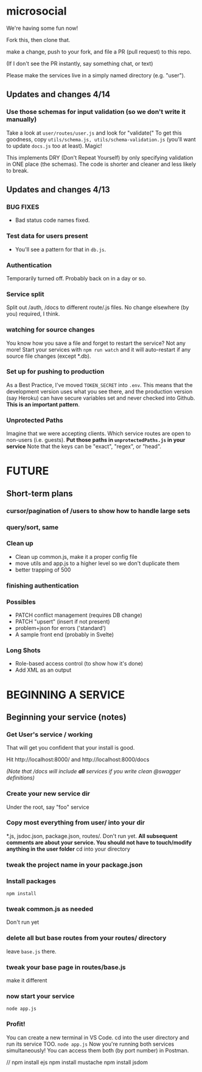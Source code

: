 # microsocial
We're having some fun now!

Fork this, then clone that.

make a change, push to your fork, and file a PR (pull request) to this repo.

(If I don't see the PR instantly, say something chat, or text)

Please make the services live in a simply named directory (e.g. "user").

## Updates and changes 4/14

### Use those schemas for input validation (so we don't write it manually)
Take a look at ```user/routes/user.js``` and look for "validate(" To get this goodness, copy ```utils/schema.js, utils/schema-validation.js``` (you'll want to update ```docs.js``` too at least). Magic!

This implements DRY (Don't Repeat Yourself) by only specifying validation in ONE place (the schemas). The code is shorter and cleaner and less likely to break.

## Updates and changes 4/13

### BUG FIXES
* Bad status code names fixed.

### Test data for users present
* You'll see a pattern for that in ```db.js```.

### Authentication
Temporarily turned off. Probably back on in a day or so.

### Service split
Split out /auth, /docs to different route/.js files. No change elsewhere (by you) required, I think.

### watching for source changes
You know how you save a file and forget to restart the service? Not any more! Start your services with ```npm run watch``` and it will auto-restart if any source file changes (except *.db).

### Set up for pushing to production
As a Best Practice, I've moved ```TOKEN_SECRET``` into ```.env```. This means that the development version uses what you see there, and the production version (say Heroku) can have secure variables set and never checked into Github. **This is an important pattern**.

### Unprotected Paths
Imagine that we were accepting clients. Which service routes are open to non-users (i.e. guests). **Put those paths in ```unprotectedPaths.js``` in your service** Note that the keys can be "exact", "regex", or "head".

# FUTURE

## Short-term plans
### cursor/pagination of /users to show how to handle large sets
### query/sort, same
### Clean up
* Clean up common.js, make it a proper config file
* move utils and app.js to a higher level so we don't duplicate them
* better trapping of 500
### finishing authentication

### Possibles
* PATCH conflict management (requires DB change)
* PATCH "upsert" (insert if not present)
* problem+json for errors ('standard')
* A sample front end (probably in Svelte)

### Long Shots
* Role-based access control (to show how it's done)
* Add XML as an output

# BEGINNING A SERVICE 

## Beginning your service (notes)

### Get User's service / working
That will get you confident that your install is good.

Hit http://localhost:8000/ and http://localhost:8000/docs

*(Note that /docs will include ***all*** services if you write clean @swagger definitions)*

### Create your new service dir
Under the root, say "foo" service

### Copy most everything from user/ into your dir
*.js, jsdoc.json, package.json, routes/.
Don't run yet.
**All subsequent comments are about your service. You should not have to touch/modify anything in the user folder**
cd into your directory

### tweak the project name in your package.json

### Install packages
```npm install```

### tweak common.js as needed
Don't run yet

### delete all but base routes from your routes/ directory
leave ```base.js``` there.

### tweak your base page in routes/base.js
make it different

### now start your service
```node app.js```

### Profit!
You can create a new terminal in VS Code. cd into the user directory and run its service TOO.
```node app.js```
Now you're running both services simultaneously!
You can access them both (by port number) in Postman.


//
npm install ejs
npm install mustache
npm install jsdom
